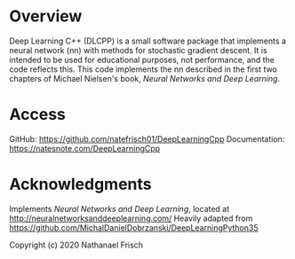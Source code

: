 # Overview #
Deep Learning C++ (DLCPP) is a small software package that implements a neural
network (nn) with methods for stochastic gradient descent. It is intended to be
used for educational purposes, not performance, and the code reflects this. This
code implements the nn described in the first two chapters of Michael Nielsen's
book, *Neural Networks and Deep Learning*.

# Access #
GitHub: https://github.com/natefrisch01/DeepLearningCpp
Documentation: https://natesnote.com/DeepLearningCpp

# Acknowledgments #
Implements *Neural Networks and Deep Learning*, located at
http://neuralnetworksanddeeplearning.com/
Heavily adapted from
https://github.com/MichalDanielDobrzanski/DeepLearningPython35

Copyright (c) 2020 Nathanael Frisch
